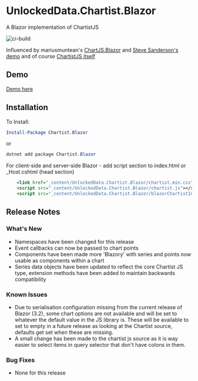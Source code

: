 # UnlockedData.Chartist.Blazor

A Blazor implementation of ChartistJS

![ci-build](https://github.com/sxotney/Chartist.Blazor/workflows/ci-build/badge.svg)

Influenced by mariusmuntean's [ChartJS.Blazor](https://github.com/mariusmuntean/ChartJs.Blazor) and [Steve Sanderson's demo](https://github.com/SteveSandersonMS/presentation-2020-01-NdcBlazorComponentLibraries) and of course [ChartistJS itself](https://github.com/gionkunz/chartist-js)

## Demo

[Demo here](https://chartistblazordemo.azurewebsites.net/)

## Installation

To Install:

```ps1
Install-Package Chartist.Blazor
```

or

```ps1
dotnet add package Chartist.Blazor
```

For client-side and server-side Blazor - add script section to index.html or _Host.cshtml (head section)

```xml
    <link href="_content/UnlockedData.Chartist.Blazor/chartist.min.css" rel="stylesheet" />
    <script src="_content/UnlockedData.Chartist.Blazor/chartist.js"></script>
    <script src="_content/UnlockedData.Chartist.Blazor/blazorChartistInterop.js"></script>
```

## Release Notes

### What's New

- Namespaces have been changed for this release
- Event callbacks can now be passed to chart points
- Components have been made more 'Blazory' with series and points now usable as components within a chart
- Series data objects have been updated to reflect the core Chartist JS type, extension methods have been added to maintain backwards compatibility

### Known Issues

- Due to serialisation configuration missing from the current release of Blazor (3.2), some chart options are not available and will be set to whatever the default value in the JS library is. These will be available to set to empty in a future release as looking at the Chartist source, defaults get set when these are missing.
- A small change has been made to the chartist js source as it is way easier to select items in query selector that don't have colons in them.

### Bug Fixes

- None for this release
